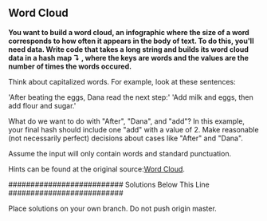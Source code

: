 ## Word Cloud

**You want to build a word cloud, an infographic where the size of a word corresponds to how often it appears in the body of text.
To do this, you'll need data. Write code that takes a long string and builds its word cloud data in a hash map ↴ , where the keys are words and the values are the number of times the words occured.**

Think about capitalized words. For example, look at these sentences:

'After beating the eggs, Dana read the next step:'
'Add milk and eggs, then add flour and sugar.'

What do we want to do with "After", "Dana", and "add"? In this example, your final hash should include one "add" with a value of 2. Make reasonable (not necessarily perfect) decisions about cases like "After" and "Dana".

Assume the input will only contain words and standard punctuation.

Hints can be found at the original source:[Word Cloud](https://www.interviewcake.com/question/word-cloud).

##########################
Solutions Below This Line
##########################

Place solutions on your own branch. Do not push origin master.
